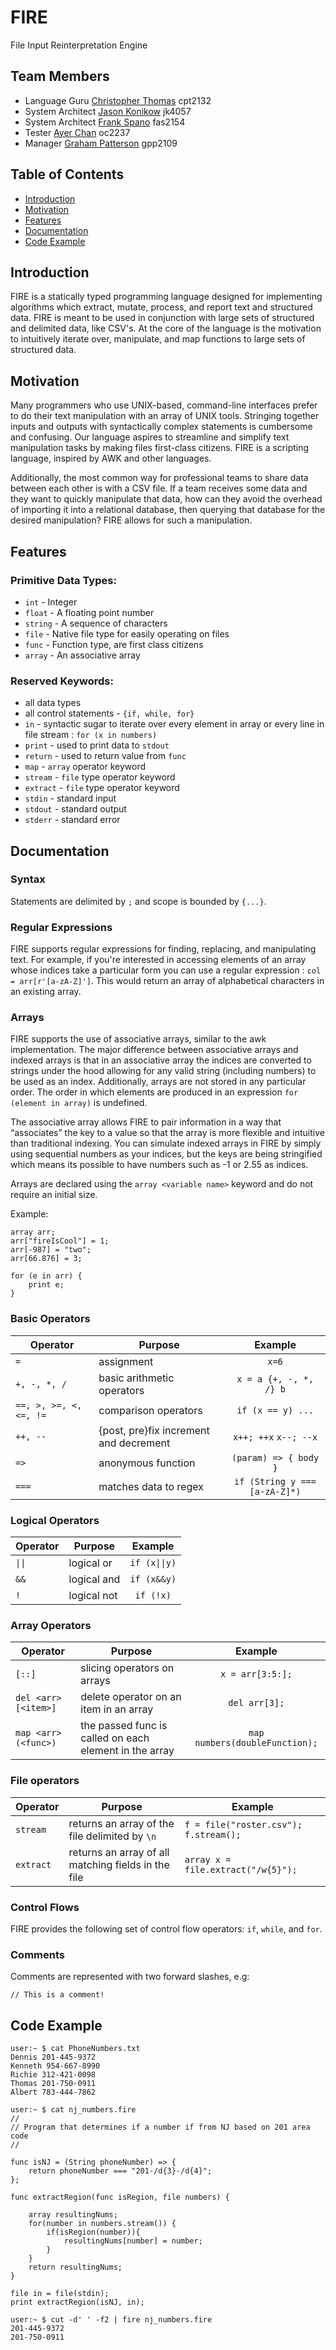 # FIRE
File Input Reinterpretation Engine

## Team Members

* Language Guru [Christopher Thomas](https://github.com/lord-left) cpt2132
* System Architect [Jason Konikow](https://github.com/jkon1513) jk4057
* System Architect [Frank Spano](https://github.com/fspano118) fas2154
* Tester [Ayer Chan](https://github.com/ochan4) oc2237
* Manager [Graham Patterson](https://github.com/pattersongp) gpp2109

## Table of Contents
* [Introduction](#introduction)
* [Motivation](#motivation)
* [Features](#features)
* [Documentation](#documentation)
* [Code Example](#codeexample)

## Introduction

FIRE is a statically typed programming language designed for implementing algorithms which extract, mutate, process, and report text and structured data. FIRE is meant to be used in conjunction with large sets of structured and delimited data, like CSV's. At the core of the language is the motivation to intuitively iterate over, manipulate, and map functions to large sets of structured data.

## Motivation

Many programmers who use UNIX-based, command-line interfaces prefer to do their text manipulation with an array of UNIX tools. Stringing together inputs and outputs with syntactically complex statements is cumbersome and confusing. Our language aspires to streamline and simplify text manipulation tasks by making files first-class citizens. FIRE is a scripting language, inspired by AWK and other languages.

Additionally, the most common way for professional teams to share data between each other is with a CSV file. If a team receives some data and they want to quickly manipulate that data, how can they avoid the overhead of importing it into a relational database, then querying that database for the desired manipulation? FIRE allows for such a manipulation.

## Features

### Primitive Data Types:

* `int` - Integer
* `float` - A floating point number
* `string` - A sequence of characters
* `file` - Native file type for easily operating on files
* `func` - Function type, are first class citizens
* `array` - An associative array

### Reserved Keywords:

* all data types
* all control statements - `{if, while, for}`
* `in` - syntactic sugar to iterate over every element in array or every line in file stream : `for (x in numbers)`
* `print` - used to print data to `stdout`
* `return` - used to return value from `func`
* `map` - `array` operator keyword
* `stream` - `file` type operator keyword
* `extract` - `file` type operator keyword
* `stdin` - standard input
* `stdout` - standard output
* `stderr` - standard error

<div style="page-break-after: always;"></div>

## Documentation

### Syntax

Statements are delimited by `;` and scope is bounded by `{...}`.

### Regular Expressions

FIRE supports regular expressions for finding, replacing, and manipulating text. For example, if you're interested in accessing elements of an array whose indices take a particular form you can use a regular expression : `col = arr[r'[a-zA-Z]']`. This would return an array of alphabetical characters in an existing array. 

### Arrays

FIRE supports the use of associative arrays, similar to the awk implementation. The major difference between associative arrays and indexed arrays is that in an associative array the indices are converted to strings under the hood allowing for any valid string (including numbers) to be used as an index. Additionally, arrays are not stored in any particular order. The order in which elements are produced in an expression `for (element in array)` is undefined.

The associative array allows FIRE to pair information in a way that “associates” the key to a value so that the array is more flexible and intuitive than traditional indexing. You can simulate indexed arrays in FIRE by simply using sequential numbers as your indices, but the keys are being stringified which means its possible to have numbers such as -1 or 2.55 as indices.

Arrays are declared using the `array <variable name>` keyword and do not require an initial size.

Example:

```
array arr;
arr["fireIsCool"] = 1;
arr[-987] = "two";
arr[66.876] = 3;

for (e in arr) {
	print e;
}
```

### Basic Operators

| Operator             | Purpose                    | Example |
| ------------ | -------------- | :---------: |
|`=`                   | assignment                 |`x=6`   |
| `+, -, *, /`         | basic arithmetic operators | `x = a {+, -, *, /} b` |
|`==, >, >=, <, <=, !=`| comparison operators | `if (x == y) ...` |
|`++, --`              | {post, pre}fix increment and decrement        | `x++; ++x` `x--; --x`|
|`=>`                  | anonymous function | `(param) => { body }`|
| `===`                | matches data to regex      | `if (String y === [a-zA-Z]*)`|

### Logical Operators
| Operator     | Purpose        | Example |
| -------------| -------------- | :-------------:   |
| `\|\|`       | logical or     | `if (x\|\|y)`    |
| `&&`         | logical and    | `if (x&&y)`        |
| `!`          | logical not    | `if (!x)`          |

### Array Operators

| Operator      | Purpose       | Example |
| ------------- | ------------- | :--------------: |
| `[::]`        | slicing operators on arrays | `x = arr[3:5:];` |
| `del <arr>[<item>]`   | delete operator on an item in an array |  `del arr[3];` |
| `map <arr>(<func>)` | the passed func is called on each element in the array | `map numbers(doubleFunction);`|

<div style="page-break-after: always;"></div>

### File operators

| Operator      | Purpose       | Example |
| ------------- | ------------- | ----------------- |
| `stream`        | returns an array of the file delimited by `\n` | `f = file("roster.csv"); f.stream();` |
| `extract`       | returns an array of all matching fields in the file | `array x = file.extract("/w{5}");` |

### Control Flows

FIRE provides the following set of control flow operators: `if`, `while`, and `for`.

### Comments

Comments are represented with two forward slashes, e.g:

```
// This is a comment!
```
<div style="page-break-after: always;"></div>

## Code Example

```
user:~ $ cat PhoneNumbers.txt
Dennis 201-445-9372
Kenneth 954-667-8990
Richie 312-421-0098
Thomas 201-750-0911
Albert 783-444-7862

user:~ $ cat nj_numbers.fire
//
// Program that determines if a number if from NJ based on 201 area code
//

func isNJ = (String phoneNumber) => {
    return phoneNumber === "201-/d{3}-/d{4}";
};

func extractRegion(func isRegion, file numbers) {
	
	array resultingNums;
    for(number in numbers.stream()) {
        if(isRegion(number)){
            resultingNums[number] = number;
        }
    }
    return resultingNums;
}

file in = file(stdin);
print extractRegion(isNJ, in);

user:~ $ cut -d' ' -f2 | fire nj_numbers.fire
201-445-9372
201-750-0911
```

